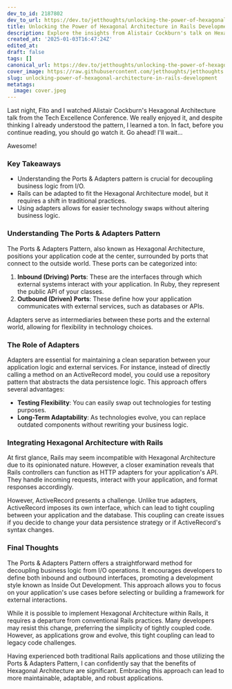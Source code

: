 ```yaml
---
dev_to_id: 2187802
dev_to_url: https://dev.to/jetthoughts/unlocking-the-power-of-hexagonal-architecture-in-rails-development-1ehh
title: Unlocking the Power of Hexagonal Architecture in Rails Development
description: Explore the insights from Alistair Cockburn's talk on Hexagonal Architecture and its application in Rails development, highlighting the importance of the Ports & Adapters pattern.
created_at: '2025-01-03T16:47:24Z'
edited_at:
draft: false
tags: []
canonical_url: https://dev.to/jetthoughts/unlocking-the-power-of-hexagonal-architecture-in-rails-development-1ehh
cover_image: https://raw.githubusercontent.com/jetthoughts/jetthoughts.github.io/master/content/blog/unlocking-power-of-hexagonal-architecture-in-rails-development/cover.jpeg
slug: unlocking-power-of-hexagonal-architecture-in-rails-development
metatags:
  image: cover.jpeg
---
```

Last night, Fito and I watched Alistair Cockburn's Hexagonal Architecture talk from the Tech Excellence Conference. We really enjoyed it, and despite thinking I already understood the pattern, I learned a ton. In fact, before you continue reading, you should go watch it. Go ahead! I'll wait...

Awesome!

### Key Takeaways

*   Understanding the Ports & Adapters pattern is crucial for decoupling business logic from I/O.
*   Rails can be adapted to fit the Hexagonal Architecture model, but it requires a shift in traditional practices.
*   Using adapters allows for easier technology swaps without altering business logic.

### Understanding The Ports & Adapters Pattern

The Ports & Adapters Pattern, also known as Hexagonal Architecture, positions your application code at the center, surrounded by ports that connect to the outside world. These ports can be categorized into:

1.  **Inbound (Driving) Ports**: These are the interfaces through which external systems interact with your application. In Ruby, they represent the public API of your classes.
2.  **Outbound (Driven) Ports**: These define how your application communicates with external services, such as databases or APIs.

Adapters serve as intermediaries between these ports and the external world, allowing for flexibility in technology choices.

### The Role of Adapters

Adapters are essential for maintaining a clean separation between your application logic and external services. For instance, instead of directly calling a method on an ActiveRecord model, you could use a repository pattern that abstracts the data persistence logic. This approach offers several advantages:

*   **Testing Flexibility**: You can easily swap out technologies for testing purposes.
*   **Long-Term Adaptability**: As technologies evolve, you can replace outdated components without rewriting your business logic.

### Integrating Hexagonal Architecture with Rails

At first glance, Rails may seem incompatible with Hexagonal Architecture due to its opinionated nature. However, a closer examination reveals that Rails controllers can function as HTTP adapters for your application's API. They handle incoming requests, interact with your application, and format responses accordingly.

However, ActiveRecord presents a challenge. Unlike true adapters, ActiveRecord imposes its own interface, which can lead to tight coupling between your application and the database. This coupling can create issues if you decide to change your data persistence strategy or if ActiveRecord's syntax changes.

### Final Thoughts

The Ports & Adapters Pattern offers a straightforward method for decoupling business logic from I/O operations. It encourages developers to define both inbound and outbound interfaces, promoting a development style known as Inside Out Development. This approach allows you to focus on your application's use cases before selecting or building a framework for external interactions.

While it is possible to implement Hexagonal Architecture within Rails, it requires a departure from conventional Rails practices. Many developers may resist this change, preferring the simplicity of tightly coupled code. However, as applications grow and evolve, this tight coupling can lead to legacy code challenges.

Having experienced both traditional Rails applications and those utilizing the Ports & Adapters Pattern, I can confidently say that the benefits of Hexagonal Architecture are significant. Embracing this approach can lead to more maintainable, adaptable, and robust applications.